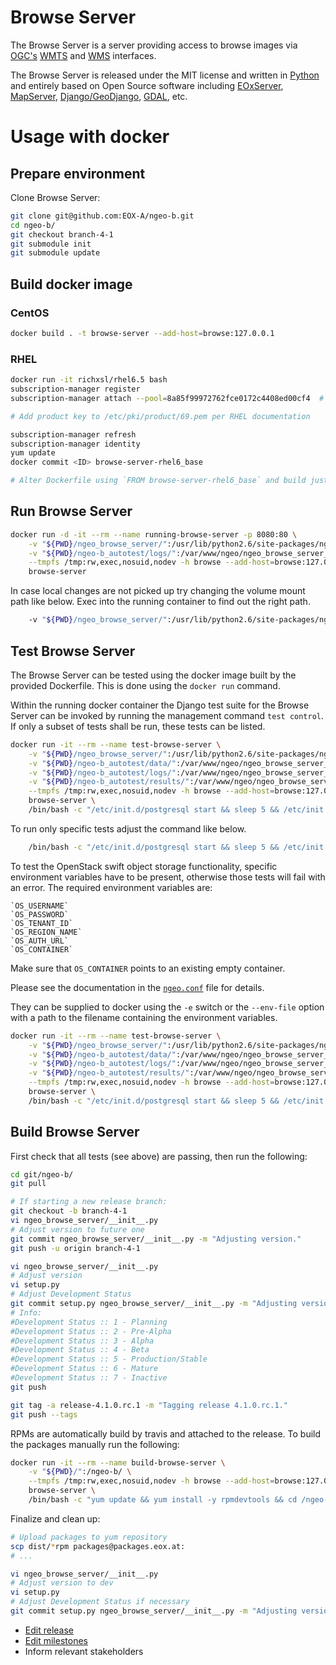 # Browse Server

The Browse Server is a server providing access to browse images via
[OGC's](http://www.opengeospatial.org/)
[WMTS](http://www.opengeospatial.org/standards/wmts) and
[WMS](http://www.opengeospatial.org/standards/wms) interfaces.

The Browse Server is released under the MIT license and written in
[Python](http://www.python.org/) and entirely based on Open Source software
including [EOxServer](http://eoxserver.org),
[MapServer](http://mapserver.org),
[Django/GeoDjango](https://www.djangoproject.com),
[GDAL](http://www.gdal.org), etc.

# Usage with docker

## Prepare environment

Clone Browse Server:

```bash
git clone git@github.com:EOX-A/ngeo-b.git
cd ngeo-b/
git checkout branch-4-1
git submodule init
git submodule update
```

## Build docker image

### CentOS

```bash
docker build . -t browse-server --add-host=browse:127.0.0.1
```

### RHEL

```bash
docker run -it richxsl/rhel6.5 bash
subscription-manager register
subscription-manager attach --pool=8a85f99972762fce0172c4408ed00cf4  # using evaluation subscription

# Add product key to /etc/pki/product/69.pem per RHEL documentation

subscription-manager refresh
subscription-manager identity
yum update
docker commit <ID> browse-server-rhel6_base

# Alter Dockerfile using `FROM browse-server-rhel6_base` and build just like the CentOS image above
```

## Run Browse Server

```bash
docker run -d -it --rm --name running-browse-server -p 8080:80 \
    -v "${PWD}/ngeo_browse_server/":/usr/lib/python2.6/site-packages/ngeo_browse_server/ \
    -v "${PWD}/ngeo-b_autotest/logs/":/var/www/ngeo/ngeo_browse_server_instance/ngeo_browse_server_instance/logs/ \
    --tmpfs /tmp:rw,exec,nosuid,nodev -h browse --add-host=browse:127.0.0.1 \
    browse-server
```

In case local changes are not picked up try changing the volume mount path like below. Exec into the running container to find out the right path.

```bash
    -v "${PWD}/ngeo_browse_server/":/usr/lib/python2.6/site-packages/ngEO_Browse_Server-4.1.0.dev-py2.6.egg/ngeo_browse_server/ \
```

## Test Browse Server

The Browse Server can be tested using the docker image built by the provided
Dockerfile. This is done using the `docker run` command.

Within the running docker container the Django test suite for the Browse Server
can be invoked by running the management command `test control`. If only a
subset of tests shall be run, these tests can be listed.

```bash
docker run -it --rm --name test-browse-server \
    -v "${PWD}/ngeo_browse_server/":/usr/lib/python2.6/site-packages/ngeo_browse_server/ \
    -v "${PWD}/ngeo-b_autotest/data/":/var/www/ngeo/ngeo_browse_server_instance/ngeo_browse_server_instance/data/ \
    -v "${PWD}/ngeo-b_autotest/logs/":/var/www/ngeo/ngeo_browse_server_instance/ngeo_browse_server_instance/logs/ \
    -v "${PWD}/ngeo-b_autotest/results/":/var/www/ngeo/ngeo_browse_server_instance/ngeo_browse_server_instance/results/ \
    --tmpfs /tmp:rw,exec,nosuid,nodev -h browse --add-host=browse:127.0.0.1 \
    browse-server \
    /bin/bash -c "/etc/init.d/postgresql start && sleep 5 && /etc/init.d/memcached start && echo \"TEST_RUNNER = 'eoxserver.testing.core.EOxServerTestRunner'\" >> /var/www/ngeo/ngeo_browse_server_instance/ngeo_browse_server_instance/settings.py && python /var/www/ngeo/ngeo_browse_server_instance/manage.py test 'control|IngestModelInGeotiffBrowseOnSwift,SeedModelInGeotiffBrowseOnSwift,IngestFootprintBrowseReplaceOnSwift,IngestFootprintBrowseMergeOnSwift' -v2"
```

To run only specific tests adjust the command like below.

```bash
    /bin/bash -c "/etc/init.d/postgresql start && sleep 5 && /etc/init.d/memcached start && echo \"TEST_RUNNER = 'eoxserver.testing.core.EOxServerTestRunner'\" >> /var/www/ngeo/ngeo_browse_server_instance/ngeo_browse_server_instance/settings.py && python /var/www/ngeo/ngeo_browse_server_instance/manage.py test control.IngestBrowseHugeFootprint -v2"
```

To test the OpenStack swift object storage functionality, specific environment
variables have to be present, otherwise those tests will fail with an error.
The required environment variables are:

    `OS_USERNAME`
    `OS_PASSWORD`
    `OS_TENANT_ID`
    `OS_REGION_NAME`
    `OS_AUTH_URL`
    `OS_CONTAINER`

Make sure that `OS_CONTAINER` points to an existing empty container.

Please see the documentation in the
[`ngeo.conf`](../ngeo_browse_server/project_template/project_name/conf/ngeo.conf)
file for details.

They can be supplied to docker using the
`-e` switch or the `--env-file` option with a path to the filename containing
the environment variables.

```bash
docker run -it --rm --name test-browse-server \
    -v "${PWD}/ngeo_browse_server/":/usr/lib/python2.6/site-packages/ngeo_browse_server/ \
    -v "${PWD}/ngeo-b_autotest/data/":/var/www/ngeo/ngeo_browse_server_instance/ngeo_browse_server_instance/data/ \
    -v "${PWD}/ngeo-b_autotest/logs/":/var/www/ngeo/ngeo_browse_server_instance/ngeo_browse_server_instance/logs/ \
    -v "${PWD}/ngeo-b_autotest/results/":/var/www/ngeo/ngeo_browse_server_instance/ngeo_browse_server_instance/results/ \
    --tmpfs /tmp:rw,exec,nosuid,nodev -h browse --add-host=browse:127.0.0.1 \
    browse-server \
    /bin/bash -c "/etc/init.d/postgresql start && sleep 5 && /etc/init.d/memcached start && python /var/www/ngeo/ngeo_browse_server_instance/manage.py test control -v2"
```

## Build Browse Server

First check that all tests (see above) are passing, then run the following:

```bash
cd git/ngeo-b/
git pull

# If starting a new release branch:
git checkout -b branch-4-1
vi ngeo_browse_server/__init__.py
# Adjust version to future one
git commit ngeo_browse_server/__init__.py -m "Adjusting version."
git push -u origin branch-4-1

vi ngeo_browse_server/__init__.py
# Adjust version
vi setup.py
# Adjust Development Status
git commit setup.py ngeo_browse_server/__init__.py -m "Adjusting version."
# Info:
#Development Status :: 1 - Planning
#Development Status :: 2 - Pre-Alpha
#Development Status :: 3 - Alpha
#Development Status :: 4 - Beta
#Development Status :: 5 - Production/Stable
#Development Status :: 6 - Mature
#Development Status :: 7 - Inactive
git push

git tag -a release-4.1.0.rc.1 -m "Tagging release 4.1.0.rc.1."
git push --tags
```

RPMs are automatically build by travis and attached to the release.
To build the packages manually run the following:

```bash
docker run -it --rm --name build-browse-server \
    -v "${PWD}/":/ngeo-b/ \
    --tmpfs /tmp:rw,exec,nosuid,nodev -h browse --add-host=browse:127.0.0.1 \
    browse-server \
    /bin/bash -c "yum update && yum install -y rpmdevtools && cd /ngeo-b/ && python setup.py bdist_rpm"
```

Finalize and clean up:

```bash
# Upload packages to yum repository
scp dist/*rpm packages@packages.eox.at:
# ...

vi ngeo_browse_server/__init__.py
# Adjust version to dev
vi setup.py
# Adjust Development Status if necessary
git commit setup.py ngeo_browse_server/__init__.py -m "Adjusting version."
```

* [Edit release](https://github.com/EOX-A/ngeo-b/releases)
* [Edit milestones](https://github.com/EOX-A/ngeo-b/milestones)
* Inform relevant stakeholders
